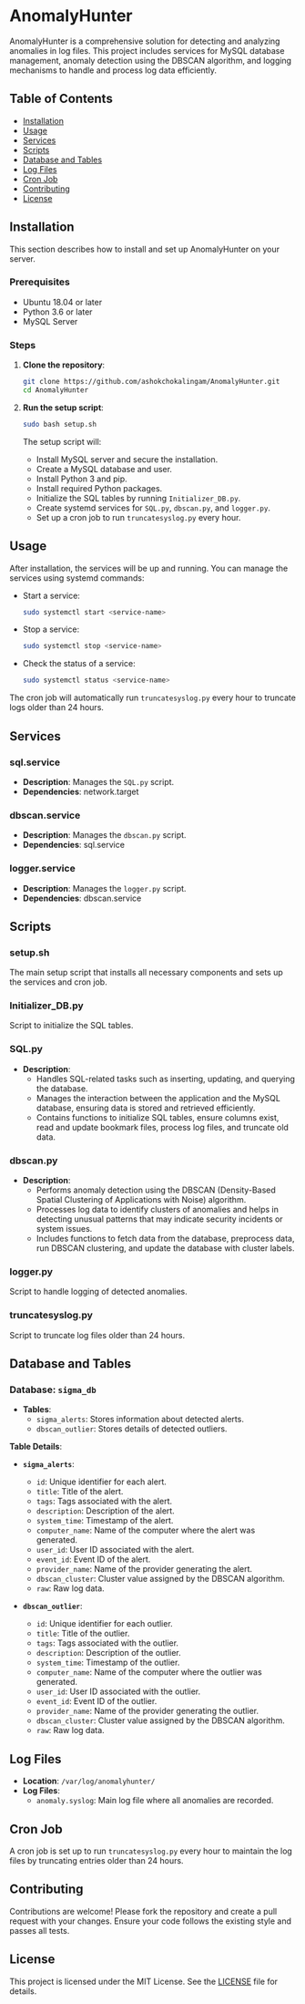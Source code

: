 # AnomalyHunter

AnomalyHunter is a comprehensive solution for detecting and analyzing anomalies in log files. This project includes services for MySQL database management, anomaly detection using the DBSCAN algorithm, and logging mechanisms to handle and process log data efficiently.

## Table of Contents

- [Installation](#installation)
- [Usage](#usage)
- [Services](#services)
- [Scripts](#scripts)
- [Database and Tables](#database-and-tables)
- [Log Files](#log-files)
- [Cron Job](#cron-job)
- [Contributing](#contributing)
- [License](#license)

## Installation

This section describes how to install and set up AnomalyHunter on your server.

### Prerequisites

- Ubuntu 18.04 or later
- Python 3.6 or later
- MySQL Server

### Steps

1. **Clone the repository**:
    ```sh
    git clone https://github.com/ashokchokalingam/AnomalyHunter.git
    cd AnomalyHunter
    ```

2. **Run the setup script**:
    ```sh
    sudo bash setup.sh
    ```

    The setup script will:
    - Install MySQL server and secure the installation.
    - Create a MySQL database and user.
    - Install Python 3 and pip.
    - Install required Python packages.
    - Initialize the SQL tables by running `Initializer_DB.py`.
    - Create systemd services for `SQL.py`, `dbscan.py`, and `logger.py`.
    - Set up a cron job to run `truncatesyslog.py` every hour.

## Usage

After installation, the services will be up and running. You can manage the services using systemd commands:

- Start a service:
    ```sh
    sudo systemctl start <service-name>
    ```

- Stop a service:
    ```sh
    sudo systemctl stop <service-name>
    ```

- Check the status of a service:
    ```sh
    sudo systemctl status <service-name>
    ```

The cron job will automatically run `truncatesyslog.py` every hour to truncate logs older than 24 hours.

## Services

### sql.service

- **Description**: Manages the `SQL.py` script.
- **Dependencies**: network.target

### dbscan.service

- **Description**: Manages the `dbscan.py` script.
- **Dependencies**: sql.service

### logger.service

- **Description**: Manages the `logger.py` script.
- **Dependencies**: dbscan.service

## Scripts

### setup.sh

The main setup script that installs all necessary components and sets up the services and cron job.

### Initializer_DB.py

Script to initialize the SQL tables.

### SQL.py

- **Description**: 
  - Handles SQL-related tasks such as inserting, updating, and querying the database.
  - Manages the interaction between the application and the MySQL database, ensuring data is stored and retrieved efficiently.
  - Contains functions to initialize SQL tables, ensure columns exist, read and update bookmark files, process log files, and truncate old data.

### dbscan.py

- **Description**: 
  - Performs anomaly detection using the DBSCAN (Density-Based Spatial Clustering of Applications with Noise) algorithm.
  - Processes log data to identify clusters of anomalies and helps in detecting unusual patterns that may indicate security incidents or system issues.
  - Includes functions to fetch data from the database, preprocess data, run DBSCAN clustering, and update the database with cluster labels.

### logger.py

Script to handle logging of detected anomalies.

### truncatesyslog.py

Script to truncate log files older than 24 hours.

## Database and Tables

### Database: `sigma_db`

- **Tables**:
    - `sigma_alerts`: Stores information about detected alerts.
    - `dbscan_outlier`: Stores details of detected outliers.

**Table Details**:
- **`sigma_alerts`**:
    - `id`: Unique identifier for each alert.
    - `title`: Title of the alert.
    - `tags`: Tags associated with the alert.
    - `description`: Description of the alert.
    - `system_time`: Timestamp of the alert.
    - `computer_name`: Name of the computer where the alert was generated.
    - `user_id`: User ID associated with the alert.
    - `event_id`: Event ID of the alert.
    - `provider_name`: Name of the provider generating the alert.
    - `dbscan_cluster`: Cluster value assigned by the DBSCAN algorithm.
    - `raw`: Raw log data.

- **`dbscan_outlier`**:
    - `id`: Unique identifier for each outlier.
    - `title`: Title of the outlier.
    - `tags`: Tags associated with the outlier.
    - `description`: Description of the outlier.
    - `system_time`: Timestamp of the outlier.
    - `computer_name`: Name of the computer where the outlier was generated.
    - `user_id`: User ID associated with the outlier.
    - `event_id`: Event ID of the outlier.
    - `provider_name`: Name of the provider generating the outlier.
    - `dbscan_cluster`: Cluster value assigned by the DBSCAN algorithm.
    - `raw`: Raw log data.

## Log Files

- **Location**: `/var/log/anomalyhunter/`
- **Log Files**:
    - `anomaly.syslog`: Main log file where all anomalies are recorded.

## Cron Job

A cron job is set up to run `truncatesyslog.py` every hour to maintain the log files by truncating entries older than 24 hours.

## Contributing

Contributions are welcome! Please fork the repository and create a pull request with your changes. Ensure your code follows the existing style and passes all tests.

## License

This project is licensed under the MIT License. See the [LICENSE](LICENSE) file for details.
